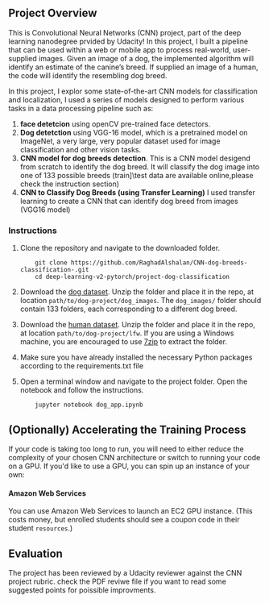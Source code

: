 [//]: # (Image References)

[image1]: ./images/sample_dog_output.png "Sample Output"
[image2]: ./images/vgg16_model.png "VGG-16 Model Layers"
[image3]: ./images/vgg16_model_draw.png "VGG16 Model Figure"


## Project Overview

This is Convolutional Neural Networks (CNN) project, part of the deep learning nanodegree prvided by Udacity! 
In this project, I built a pipeline that can be used within a web or mobile app to process real-world, user-supplied images.  Given an image of a dog, the implemented algorithm will identify an estimate of the canine’s breed.  If supplied an image of a human, the code will identify the resembling dog breed.  

In this project, I explor some state-of-the-art CNN models for classification and localization, I used a series of models designed to perform various tasks in a data processing pipeline such as:

1. __face detetcion__ using openCV pre-trained face detectors.
2. __Dog detetction__ using  VGG-16 model, which is a pretrained model on ImageNet, a very large, very popular dataset used for image classification and other vision tasks.
3. __CNN model for dog breeds detection__. This is a CNN model desigend from scratch to identify the dog breed. It will classify the dog image into one of 133 possible breeds (train]\test data are available online,please check the instruction section)
4. __CNN to Classify Dog Breeds (using Transfer Learning)__ I used transfer learning to create a CNN that can identify dog breed from images (VGG16 model)





### Instructions

1. Clone the repository and navigate to the downloaded folder.
	
	```	
		git clone https://github.com/RaghadAlshalan/CNN-dog-breeds-classification-.git
		cd deep-learning-v2-pytorch/project-dog-classification
	```
	
2. Download the [dog dataset](https://s3-us-west-1.amazonaws.com/udacity-aind/dog-project/dogImages.zip).  Unzip the folder and place it in the repo, at location `path/to/dog-project/dog_images`.  The `dog_images/` folder should contain 133 folders, each corresponding to a different dog breed.
3. Download the [human dataset](http://vis-www.cs.umass.edu/lfw/lfw.tgz).  Unzip the folder and place it in the repo, at location `path/to/dog-project/lfw`.  If you are using a Windows machine, you are encouraged to use [7zip](http://www.7-zip.org/) to extract the folder. 
4. Make sure you have already installed the necessary Python packages according to the requirements.txt file
5. Open a terminal window and navigate to the project folder. Open the notebook and follow the instructions.
	
	```
		jupyter notebook dog_app.ipynb
	```

## (Optionally) Accelerating the Training Process 

If your code is taking too long to run, you will need to either reduce the complexity of your chosen CNN architecture or switch to running your code on a GPU.  If you'd like to use a GPU, you can spin up an instance of your own:

#### Amazon Web Services

You can use Amazon Web Services to launch an EC2 GPU instance. (This costs money, but enrolled students should see a coupon code in their student `resources`.)

## Evaluation

The project has been reviewed by a Udacity reviewer against the CNN project rubric. check the PDF reviwe file if you want to read some suggested points for poissible improvments.


